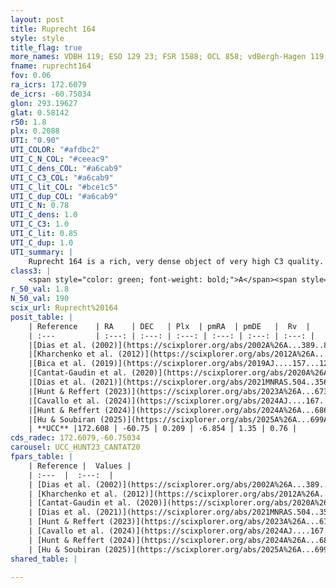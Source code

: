```yaml
---
layout: post
title: Ruprecht 164
style: style
title_flag: true
more_names: VDBH 119; ESO 129 23; FSR 1588; OCL 858; vdBergh-Hagen 119; MWSC 1951
fname: ruprecht164
fov: 0.06
ra_icrs: 172.6079
de_icrs: -60.75034
glon: 293.19627
glat: 0.58142
r50: 1.8
plx: 0.2088
UTI: "0.90"
UTI_COLOR: "#afdbc2"
UTI_C_N_COL: "#ceeac9"
UTI_C_dens_COL: "#a6cab9"
UTI_C_C3_COL: "#a6cab9"
UTI_C_lit_COL: "#bce1c5"
UTI_C_dup_COL: "#a6cab9"
UTI_C_N: 0.78
UTI_C_dens: 1.0
UTI_C_C3: 1.0
UTI_C_lit: 0.85
UTI_C_dup: 1.0
UTI_summary: |
    Ruprecht 164 is a rich, very dense object of very high C3 quality. It is well-studied in the literature.
class3: |
    <span style="color: green; font-weight: bold;">A</span><span style="color: green; font-weight: bold;">A</span>
r_50_val: 1.8
N_50_val: 190
scix_url: Ruprecht%20164
posit_table: |
    | Reference    | RA    | DEC   | Plx  | pmRA  | pmDE   |  Rv  |
    | :---         | :---: | :---: | :---: | :---: | :---: | :---: |
    |[Dias et al. (2002)](https://scixplorer.org/abs/2002A%26A...389..871D) | 172.713 | -60.733 | -- | -0.89 | 5.03 | -- |
    |[Kharchenko et al. (2012)](https://scixplorer.org/abs/2012A%26A...543A.156K) | 172.71 | -60.75 | -- | -5.12 | 1.95 | -- |
    |[Bica et al. (2019)](https://scixplorer.org/abs/2019AJ....157...12B) | 172.632 | -60.734 | -- | -- | -- | -- |
    |[Cantat-Gaudin et al. (2020)](https://scixplorer.org/abs/2020A%26A...640A...1C) | 172.616 | -60.752 | 0.194 | -6.83 | 1.321 | -- |
    |[Dias et al. (2021)](https://scixplorer.org/abs/2021MNRAS.504..356D) | 172.644 | -60.754 | 0.194 | -6.829 | 1.317 | -- |
    |[Hunt & Reffert (2023)](https://scixplorer.org/abs/2023A%26A...673A.114H) | 172.606 | -60.746 | 0.207 | -6.856 | 1.38 | -0.689 |
    |[Cavallo et al. (2024)](https://scixplorer.org/abs/2024AJ....167...12C) | 172.624 | -60.753 | 0.209 | -- | -- | -- |
    |[Hunt & Reffert (2024)](https://scixplorer.org/abs/2024A%26A...686A..42H) | 172.606 | -60.746 | 0.207 | -6.856 | 1.38 | -0.689 |
    |[Hu & Soubiran (2025)](https://scixplorer.org/abs/2025A%26A...699A.246H) | 172.624 | -60.753 | -- | -- | -- | -- |
    | **UCC** |172.608 | -60.75 | 0.209 | -6.854 | 1.35 | 0.76 | 
cds_radec: 172.6079,-60.75034
carousel: UCC_HUNT23_CANTAT20
fpars_table: |
    | Reference |  Values |
    | :---  |  :---:  |
    | [Dias et al. (2002)](https://scixplorer.org/abs/2002A%26A...389..871D) | `E(B-V)=0.11, Dist=780.0, Age=9.0` |
    | [Kharchenko et al. (2012)](https://scixplorer.org/abs/2012A%26A...543A.156K) | `e_bv=0.11, distance=1297, log_age=7.7` |
    | [Cantat-Gaudin et al. (2020)](https://scixplorer.org/abs/2020A%26A...640A...1C) | `AVNN=0.86, DMNN=12.96, AgeNN=9.23` |
    | [Dias et al. (2021)](https://scixplorer.org/abs/2021MNRAS.504..356D) | `Av=1.326, Dist=3912, logage=9.099, [Fe/H]=0.099` |
    | [Hunt & Reffert (2023)](https://scixplorer.org/abs/2023A%26A...673A.114H) | `AV50=1.652, diffAV50=1.854, MOD50=13.143, logAge50=8.61` |
    | [Cavallo et al. (2024)](https://scixplorer.org/abs/2024AJ....167...12C) | `AV50=1.75, dMod50=12.08, logAge50=9.2, [Fe/H]50=-0.38` |
    | [Hunt & Reffert (2024)](https://scixplorer.org/abs/2024A%26A...686A..42H) | `MassJ=2220.96` |
    | [Hu & Soubiran (2025)](https://scixplorer.org/abs/2025A%26A...699A.246H) | `MA22=-0.24, MA23f=-0.13, MA23g=0.14, MZ23=-0.07, MK24=-0.2, MF24=-0.08` |
shared_table: |
    
---
```

